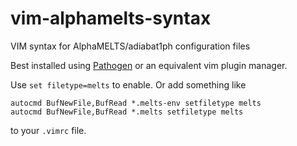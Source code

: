 # vim-alphamelts-syntax
VIM syntax for AlphaMELTS/adiabat1ph configuration files

Best installed using [Pathogen](https://github.com/tpope/vim-pathogen)
or an equivalent vim plugin manager.

Use `set filetype=melts` to enable.
Or add something like

    autocmd BufNewFile,BufRead *.melts-env setfiletype melts
    autocmd BufNewFile,BufRead *.melts setfiletype melts

to your `.vimrc` file.
